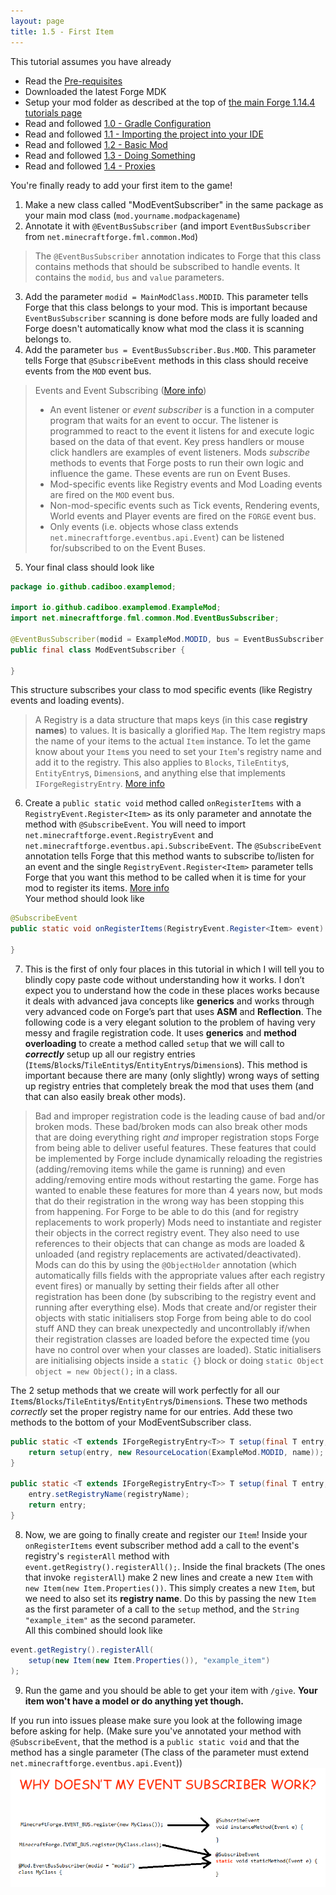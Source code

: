 ```yaml
---
layout: page
title: 1.5 - First Item
---
```

This tutorial assumes you have already
- Read the [Pre-requisites](/tutorials/Pre-requisites)
- Downloaded the latest Forge MDK
- Setup your mod folder as described at the top of [the main Forge 1.14.4 tutorials page](/tutorials/1.14.4/forge/)
- Read and followed [1.0 - Gradle Configuration](../1.0-gradle-configuration/)
- Read and followed [1.1 - Importing the project into your IDE](../1.1-importing-project/)
- Read and followed [1.2 - Basic Mod](../1.2-basic-mod/)
- Read and followed [1.3 - Doing Something](../1.3-doing-something/)
- Read and followed [1.4 - Proxies](../1.4-proxies/)

You're finally ready to add your first item to the game!

1) Make a new class called "ModEventSubscriber" in the same package as your main mod class (`mod.yourname.modpackagename`)  
2) Annotate it with `@EventBusSubscriber` (and import `EventBusSubscriber` from `net.minecraftforge.fml.common.Mod`)  
> The `@EventBusSubscriber` annotation indicates to Forge that this class contains methods that should be subscribed to handle events. It contains the `modid`, `bus` and `value` parameters.  

3) Add the parameter `modid = MainModClass.MODID`. This parameter tells Forge that this class belongs to your mod. This is important because `EventBusSubscriber` scanning is done before mods are fully loaded and Forge doesn't automatically know what mod the class it is scanning belongs to.  
4) Add the parameter `bus = EventBusSubscriber.Bus.MOD`. This parameter tells Forge that `@SubscribeEvent` methods in this class should receive events from the `MOD` event bus.  
> Events and Event Subscribing ([More info](https://mcforge.readthedocs.io/en/1.13.x/events/intro/))  
> - An event listener or *event subscriber* is a function in a computer program that waits for an event to occur. The listener is programmed to react to the event it listens for and execute logic based on the data of that event. Key press handlers or mouse click handlers are examples of event listeners. Mods *subscribe* methods to events that Forge posts to run their own logic and influence the game. These events are run on Event Buses.  
> - Mod-specific events like Registry events and Mod Loading events are fired on the `MOD` event bus.  
> - Non-mod-specific events such as Tick events, Rendering events, World events and Player events are fired on the `FORGE` event bus.  
> - Only events (i.e. objects whose class extends `net.minecraftforge.eventbus.api.Event`) can be listened for/subscribed to on the Event Buses.  

5) Your final class should look like
```java
package io.github.cadiboo.examplemod;

import io.github.cadiboo.examplemod.ExampleMod;
import net.minecraftforge.fml.common.Mod.EventBusSubscriber;

@EventBusSubscriber(modid = ExampleMod.MODID, bus = EventBusSubscriber.Bus.MOD)
public final class ModEventSubscriber {

}
```
This structure subscribes your class to mod specific events (like Registry events and loading events).  
> A Registry is a data structure that maps keys (in this case **registry names**) to values. It is basically a glorified `Map`. The Item registry maps the name of your items to the actual `Item` instance. To let the game know about your `Item`s you need to set your `Item`'s registry name and add it to the registry. This also applies to `Blocks`, `TileEntity`s, `EntityEntry`s, `Dimension`s, and anything else that implements `IForgeRegistryEntry`. [More info](https://mcforge.readthedocs.io/en/latest/concepts/registries/)  

6) Create a `public static void` method called `onRegisterItems` with a `RegistryEvent.Register<Item>` as its only parameter and annotate the method with `@SubscribeEvent`. You will need to import `net.minecraftforge.event.RegistryEvent` and `net.minecraftforge.eventbus.api.SubscribeEvent`. The `@SubscribeEvent` annotation tells Forge that this method wants to subscribe to/listen for an event and the single `RegistryEvent.Register<Item>` parameter tells Forge that you want this method to be called when it is time for your mod to register its items. [More info](https://mcforge.readthedocs.io/en/1.13.x/concepts/registries/#registering-things)  
Your method should look like
```java
@SubscribeEvent
public static void onRegisterItems(RegistryEvent.Register<Item> event) {

}
```
7) This is the first of only four places in this tutorial in which I will tell you to blindly copy paste code without understanding how it works. I don’t expect you to understand how the code in these places works because it deals with advanced java concepts like **generics** and works through very advanced code on Forge’s part that uses **ASM** and **Reflection**. The following code is a very elegant solution to the problem of having very messy and fragile registration code. It uses **generics** and **method overloading** to create a method called `setup` that we will call to ***correctly*** setup up all our registry entries (`Item`s/`Block`s/`TileEntity`s/`EntityEntry`s/`Dimension`s). This method is important because there are many (only slightly) wrong ways of setting up registry entries that completely break the mod that uses them (and that can also easily break other mods).  
> Bad and improper registration code is the leading cause of bad and/or broken mods. These bad/broken mods can also break other mods that are doing everything right *and* improper registration stops Forge from being able to deliver useful features. These features that could be implemented by Forge include dynamically reloading the registries (adding/removing items while the game is running) and even adding/removing entire mods without restarting the game. Forge has wanted to enable these features for more than 4 years now, but mods that do their registration in the wrong way has been stopping this from happening. For Forge to be able to do this (and for registry replacements to work properly) Mods need to instantiate and register their objects in the correct registry event. They also need to use references to their objects that can change as mods are loaded & unloaded (and registry replacements are activated/deactivated). Mods can do this by using the `@ObjectHolder` annotation (which automatically fills fields with the appropriate values after each registry event fires) or manually by setting their fields after all other registration has been done (by subscribing to the registry event and running after everything else). Mods that create and/or register their objects with static initialisers stop Forge from being able to do cool stuff AND they can break unexpectedly and uncontrollably if/when their registration classes are loaded before the expected time (you have no control over when your classes are loaded). Static initialisers are initialising objects inside a `static {}` block or doing `static Object object = new Object();` in a class.  

The 2 setup methods that we create will work perfectly for all our `Item`s/`Blocks`/`TileEntity`s/`EntityEntry`s/`Dimension`s. These two methods *correctly* set the proper registry name for our entries. Add these two methods to the bottom of your ModEventSubscriber class.
```java
public static <T extends IForgeRegistryEntry<T>> T setup(final T entry, final String name) {
	return setup(entry, new ResourceLocation(ExampleMod.MODID, name));
}

public static <T extends IForgeRegistryEntry<T>> T setup(final T entry, final ResourceLocation registryName) {
	entry.setRegistryName(registryName);
	return entry;
}
```
8) Now, we are going to finally create and register our `Item`! Inside your `onRegisterItems` event subscriber method add a call to the event's registry's `registerAll` method with `event.getRegistry().registerAll();`. Inside the final brackets (The ones that invoke `registerAll`) make 2 new lines and create a new `Item` with `new Item(new Item.Properties())`. This simply creates a new `Item`, but we need to also set its **registry name**. Do this by passing the new `Item` as the first parameter of a call to the `setup` method, and the `String` `"example_item"` as the second parameter.  
All this combined should look like
```java
event.getRegistry().registerAll(
	setup(new Item(new Item.Properties()), "example_item")
);
```
9) Run the game and you should be able to get your item with `/give`. **Your item won't have a model or do anything yet though.**  

If you run into issues please make sure you look at the following image before asking for help. (Make sure you've annotated your method with `@SubscribeEvent`, that the method is a `public static void` and that the method has a single parameter (The class of the parameter must extend `net.minecraftforge.eventbus.api.Event`))  
![Why isn't my Event Subscriber Working](./eventsubscriber.png "Why isn't my Event Subscriber Working")
